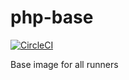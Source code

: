 # php-base

[![CircleCI](https://circleci.com/gh/violinist-dev/php-base.svg?style=shield)](https://circleci.com/gh/violinist-dev/php-base)

Base image for all runners
